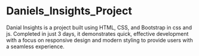 # Daniels_Insights_Project
Danial Insights is a project built using HTML, CSS, and Bootstrap in css and js. Completed in just 3 days, it demonstrates quick, effective development with a focus on responsive design and modern styling to provide users with a seamless experience.
